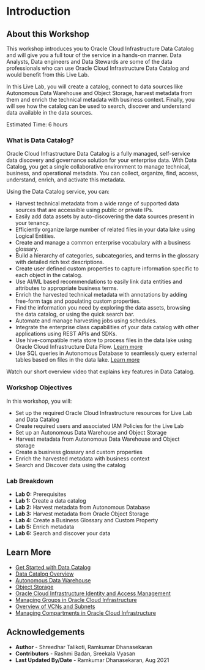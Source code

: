 # Introduction

## About this Workshop

This workshop introduces you to Oracle Cloud Infrastructure Data Catalog and will give you a full tour of the service in a hands-on manner. Data Analysts, Data engineers and Data Stewards are some of the data professionals who can use Oracle Cloud Infrastructure Data Catalog and would benefit from this Live Lab.

In this Live Lab, you will create a catalog, connect to data sources like Autonomous Data Warehouse and Object Storage, harvest metadata from them and enrich the technical metadata with business context. Finally, you will see how the catalog can be used to search, discover and understand data available in the data sources.

Estimated Time: 6 hours

### What is Data Catalog?

Oracle Cloud Infrastructure Data Catalog is a fully managed, self-service data discovery and governance solution for your enterprise data. With Data Catalog, you get a single collaborative environment to manage technical, business, and operational metadata. You can collect, organize, find, access, understand, enrich, and activate this metadata.

Using the Data Catalog service, you can:

* Harvest technical metadata from a wide range of supported data sources that are accessible using public or private IPs.
* Easily add data assets by auto-discovering the data sources present in your tenancy.
* Efficiently organize large number of related files in your data lake using Logical Entities.
* Create and manage a common enterprise vocabulary with a business glossary.
* Build a hierarchy of categories, subcategories, and terms in the glossary with detailed rich text descriptions.
* Create user defined custom properties to capture information specific to each object in the catalog.
* Use AI/ML based recommendations to easily link data entities and attributes to appropriate business terms.
* Enrich the harvested technical metadata with annotations by adding free-form tags and populating custom properties.
* Find the information you need by exploring the data assets, browsing the data catalog, or using the quick search bar.
* Automate and manage harvesting jobs using schedules.
* Integrate the enterprise class capabilities of your data catalog with other applications using REST APIs and SDKs.
* Use hive-compatible meta store to process files in the data lake using Oracle Cloud Infrastructure Data Flow. [Learn more](https://docs.oracle.com/en-us/iaas/data-flow/using/hive-metastore.htm#hive-metastore-using)
* Use SQL queries in Autonomous Database to seamlessly query external tables based on files in the data lake. [Learn more](https://docs.oracle.com/en/cloud/paas/autonomous-database/adbsa/query-external-data-catalog.html#GUID-480FAF23-453D-4B15-BF92-8435805EB8A5)

Watch our short overview video that explains key features in Data Catalog.

[](youtube:nY7mG2u6-Ew)

### Workshop Objectives

In this workshop, you will:
* Set up the required Oracle Cloud Infrastructure resources for Live Lab and Data Catalog
* Create required users and associated IAM Policies for the Live Lab
* Set up an Autonomous Data Warehouse and Object Storage
* Harvest metadata from Autonomous Data Warehouse and Object storage
* Create a business glossary and custom properties
* Enrich the harvested metadata with business context
* Search and Discover data using the catalog

### Lab Breakdown

- **Lab 0:** Prerequisites
- **Lab 1:** Create a data catalog
- **Lab 2:** Harvest metadata from Autonomous Database
- **Lab 3:** Harvest metadata from Oracle Object Storage
- **Lab 4:** Create a Business Glossary and Custom Property
- **Lab 5:** Enrich metadata
- **Lab 6:** Search and discover your data

## Learn More

* [Get Started with Data Catalog](https://docs.oracle.com/en-us/iaas/data-catalog/using/index.htm)
* [Data Catalog Overview](https://docs.oracle.com/en-us/iaas/data-catalog/using/overview.htm)
* [Autonomous Data Warehouse](https://docs.oracle.com/en/cloud/paas/autonomous-data-warehouse-cloud/index.html)
* [Object Storage](https://docs.oracle.com/en-us/iaas/Content/Object/Concepts/objectstorageoverview.htm)
* [Oracle Cloud Infrastructure Identity and Access Management](https://docs.oracle.com/en-us/iaas/Content/Identity/Concepts/overview.htm)
* [Managing Groups in Oracle Cloud Infrastructure](https://docs.oracle.com/en-us/iaas/Content/Identity/Tasks/managinggroups.htm)
* [Overview of VCNs and Subnets](https://docs.oracle.com/en-us/iaas/Content/Network/Tasks/managingVCNs_topic-Overview_of_VCNs_and_Subnets.htm#Overview)
* [Managing Compartments in Oracle Cloud Infrastructure](https://docs.oracle.com/en-us/iaas/Content/Identity/Tasks/managingcompartments.htm)

## Acknowledgements

* **Author** - Shreedhar Talikoti, Ramkumar Dhanasekaran
* **Contributors** - Rashmi Badan, Sreekala Vyasan
* **Last Updated By/Date** - Ramkumar Dhanasekaran, Aug 2021
